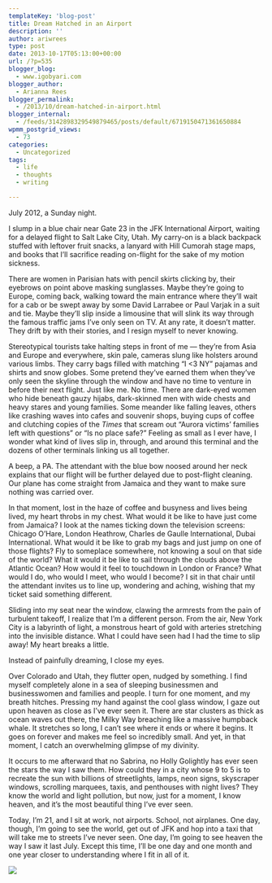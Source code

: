 ```yaml
---
templateKey: 'blog-post'
title: Dream Hatched in an Airport
description: ''
author: ariwrees
type: post
date: 2013-10-17T05:13:00+00:00
url: /?p=535
blogger_blog:
  - www.igobyari.com
blogger_author:
  - Arianna Rees
blogger_permalink:
  - /2013/10/dream-hatched-in-airport.html
blogger_internal:
  - /feeds/3142898329549879465/posts/default/6719150471361650884
wpmm_postgrid_views:
  - 73
categories:
  - Uncategorized
tags:
  - life
  - thoughts
  - writing

---
```

July 2012, a Sunday night. 

I slump in a blue chair near Gate 23 in the JFK International Airport, waiting for a delayed flight to Salt Lake City, Utah. My carry-on is a black backpack stuffed with leftover fruit snacks, a lanyard with Hill Cumorah stage maps, and books that I’ll sacrifice reading on-flight for the sake of my motion sickness.

There are women in Parisian hats with pencil skirts clicking by, their eyebrows on point above masking sunglasses. Maybe they’re going to Europe, coming back, walking toward the main entrance where they’ll wait for a cab or be swept away by some David Larrabee or Paul Varjak in a suit and tie. Maybe they’ll slip inside a limousine that will slink its way through the famous traffic jams I’ve only seen on TV. At any rate, it doesn’t matter. They drift by with their stories, and I resign myself to never knowing. 

Stereotypical tourists take halting steps in front of me — they’re from Asia and Europe and everywhere, skin pale, cameras slung like holsters around various limbs. They carry bags filled with matching “I <3 NY” pajamas and shirts and snow globes. Some pretend they’ve earned them when they’ve only seen the skyline through the window and have no time to venture in before their next flight. Just like me. No time. There are dark-eyed women who hide beneath gauzy hijabs, dark-skinned men with wide chests and heavy stares and young families. Some meander like falling leaves, others like crashing waves into cafes and souvenir shops, buying cups of coffee and clutching copies of the _Times_ that scream out “Aurora victims’ families left with questions” or “Is no place safe?” Feeling as small as I ever have, I wonder what kind of lives slip in, through, and around this terminal and the dozens of other terminals linking us all together. 

A beep, a PA. The attendant with the blue bow noosed around her neck explains that our flight will be further delayed due to post-flight cleaning. Our plane has come straight from Jamaica and they want to make sure nothing was carried over. 

In that moment, lost in the haze of coffee and busyness and lives being lived, my heart throbs in my chest. What would it be like to have just come from Jamaica? I look at the names ticking down the television screens: Chicago O’Hare, London Heathrow, Charles de Gaulle International, Dubai International. What would it be like to grab my bags and just jump on one of those flights? Fly to someplace somewhere, not knowing a soul on that side of the world? What it would it be like to sail through the clouds above the Atlantic Ocean? How would it feel to touchdown in London or France? What would I do, who would I meet, who would I become? I sit in that chair until the attendant invites us to line up, wondering and aching, wishing that my ticket said something different. 

Sliding into my seat near the window, clawing the armrests from the pain of turbulent takeoff, I realize that I’m a different person. From the air, New York City is a labyrinth of light, a monstrous heart of gold with arteries stretching into the invisible distance. What I could have seen had I had the time to slip away! My heart breaks a little. 

Instead of painfully dreaming, I close my eyes. 

Over Colorado and Utah, they flutter open, nudged by something. I find myself completely alone in a sea of sleeping businessmen and businesswomen and families and people. I turn for one moment, and my breath hitches. Pressing my hand against the cool glass window, I gaze out upon heaven as close as I’ve ever seen it. There are star clusters as thick as ocean waves out there, the Milky Way breaching like a massive humpback whale. It stretches so long, I can’t see where it ends or where it begins. It goes on forever and makes me feel so incredibly small. And yet, in that moment, I catch an overwhelming glimpse of my divinity.

It occurs to me afterward that no Sabrina, no Holly Golightly has ever seen the stars the way I saw them. How could they in a city whose 9 to 5 is to recreate the sun with billions of streetlights, lamps, neon signs, skyscraper windows, scrolling marquees, taxis, and penthouses with night lives? They know the world and light pollution, but now, just for a moment, I know heaven, and it’s the most beautiful thing I’ve ever seen. 

Today, I’m 21, and I sit at work, not airports. School, not airplanes. One day, though, I’m going to see the world, get out of JFK and hop into a taxi that will take me to streets I’ve never seen. One day, I’m going to see heaven the way I saw it last July. Except this time, I’ll be one day and one month and one year closer to understanding where I fit in all of it. 

[![](https://www.igobyari.com/wp-content/uploads/2013/10/Px35tzw.jpg)](https://www.igobyari.com/wp-content/uploads/2013/10/Px35tzw.jpg)